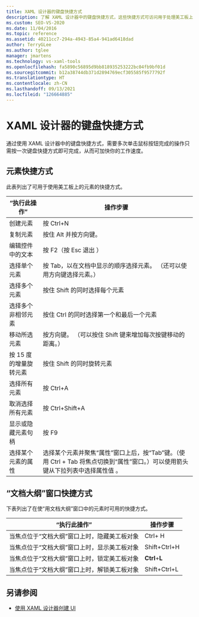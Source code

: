 ```yaml
---
title: XAML 设计器的键盘快捷方式
description: 了解 XAML 设计器中的键盘快捷方式，这些快捷方式可访问用于处理美工板上和“文档大纲”窗口中的元素的命令。
ms.custom: SEO-VS-2020
ms.date: 11/04/2016
ms.topic: reference
ms.assetid: 40211cc7-294a-4943-85a4-941ad6418dad
author: TerryGLee
ms.author: tglee
manager: jmartens
ms.technology: vs-xaml-tools
ms.openlocfilehash: fa5890c56895d9bb818935253222bc04fb9bf01d
ms.sourcegitcommit: b12a38744db371d2894769ecf305585f9577792f
ms.translationtype: HT
ms.contentlocale: zh-CN
ms.lasthandoff: 09/13/2021
ms.locfileid: "126664885"
---
```

# <a name="keyboard-shortcuts-for-xaml-designer"></a>XAML 设计器的键盘快捷方式

通过使用 XAML 设计器中的键盘快捷方式，需要多次单击鼠标按钮完成的操作只需按一次键盘快捷方式即可完成，从而可加快你的工作速度。

## <a name="element-shortcuts"></a>元素快捷方式

此表列出了可用于使用美工板上的元素的快捷方式。

|“执行此操作”|操作步骤|
| - |-----------------|
|创建元素|按 Ctrl+N |
|复制元素|按住 Alt 并按方向键。|
|编辑控件中的文本|按 F2（按 Esc 退出 ）|
|选择单个元素|按 Tab，以在文档中显示的顺序选择元素。 （还可以使用方向键选择元素。）|
|选择多个元素|按住 Shift 的同时选择每个元素|
|选择多个非相邻元素|按住 Ctrl 的同时选择第一个和最后一个元素|
|移动所选元素|按方向键。 （可以按住 Shift 键来增加每次按键移动的距离。）|
|按 15 度的增量旋转元素|按住 Shift 的同时旋转元素|
|选择所有元素|按 Ctrl+A |
|取消选择所有元素|按 Ctrl+Shift+A  |
|显示或隐藏元素句柄|按 F9|
|选择某个元素的属性|选择某个元素并聚焦“属性”窗口上后，按“Tab”键。（使用 Ctrl + Tab 将焦点切换到“属性”窗口。）可以使用箭头键从下拉列表中选择属性值  。|

## <a name="document-outline-window-shortcuts"></a>“文档大纲”窗口快捷方式

下表列出了在使“用文档大纲”窗口中的元素时可用的快捷方式。

|“执行此操作”|操作步骤|
| - |-----------------|
|当焦点位于“文档大纲”窗口上时，隐藏美工板对象| Ctrl+  H|
|当焦点位于“文档大纲”窗口上时，显示美工板对象|Shift+Ctrl+H  |
|当焦点位于“文档大纲”窗口上时，锁定美工板对象|**Ctrl**+**L**|
|当焦点位于“文档大纲”窗口上时，解锁美工板对象|Shift+Ctrl+L  |

## <a name="see-also"></a>另请参阅

- [使用 XAML 设计器创建 UI](../xaml-tools/creating-a-ui-by-using-xaml-designer-in-visual-studio.md)
